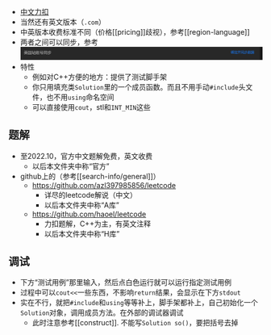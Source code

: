 - [中文力扣](https://leetcode.cn/)
 - 当然还有英文版本（`.com`）
 - 中英版本收费标准不同（价格[[pricing]]歧视），参考[[region-language]]
 - 两者之间可以同步，参考 ![](leetcode-sync.png)
- 特性
  - 例如对C++方便的地方：提供了测试脚手架
  - 你只用填充类`Solution`里的一个成员函数。而且不用手动`#include`头文件，也不用`using`命名空间
  - 可以直接使用`cout`，stl和`INT_MIN`这些
## 题解
- 至2022.10，官方中文题解免费，英文收费
  - 以后本文件夹中称“官方”
- github上的（参考[[search-info/general]]）
  - https://github.com/azl397985856/leetcode
    - 详尽的leetcode解说（中文）
    - 以后本文件夹中称“A库”
  - https://github.com/haoel/leetcode
    - 力扣题解，C++为主，有英文注释
    - 以后本文件夹中称“H库”
## 调试
- 下方“测试用例”那里输入，然后点白色运行就可以运行指定测试用例
- 过程中可以`cout<<`一些东西，不影响`return`结果，会显示在下方`stdout`
- 实在不行，就把`#include`和`using`等等补上，脚手架都补上，自己初始化一个`Solution`对象，调用成员方法。在外部的调试器调试
  - 此时注意参考[[construct]]. 不能写`Solution so()`，要把括号去掉